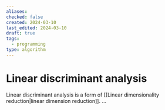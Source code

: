 ```yaml
---
aliases: 
checked: false
created: 2024-03-10
last_edited: 2024-03-10
draft: true
tags:
  - programming
type: algorithm
---
```

# Linear discriminant analysis 

Linear discriminant analysis is a form of [[Linear dimensionality reduction|linear dimension reduction]]. ...

